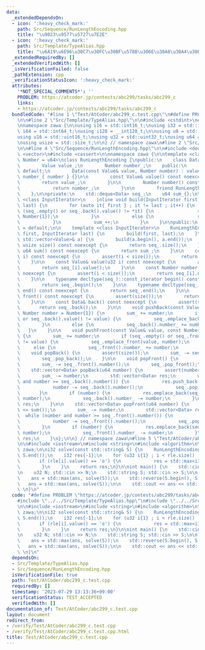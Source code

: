 ```yaml
---
data:
  _extendedDependsOn:
  - icon: ':heavy_check_mark:'
    path: Src/Sequence/RunLengthEncoding.hpp
    title: "\u9023\u9577\u5727\u7E2E"
  - icon: ':heavy_check_mark:'
    path: Src/Template/TypeAlias.hpp
    title: "\u6A19\u6E96\u30C7\u30FC\u30BF\u578B\u306E\u30A8\u30A4\u30EA\u30A2\u30B9"
  _extendedRequiredBy: []
  _extendedVerifiedWith: []
  _isVerificationFailed: false
  _pathExtension: cpp
  _verificationStatusIcon: ':heavy_check_mark:'
  attributes:
    '*NOT_SPECIAL_COMMENTS*': ''
    PROBLEM: https://atcoder.jp/contests/abc299/tasks/abc299_c
    links:
    - https://atcoder.jp/contests/abc299/tasks/abc299_c
  bundledCode: "#line 1 \"Test/AtCoder/abc299_c.test.cpp\"\n#define PROBLEM \"https://atcoder.jp/contests/abc299/tasks/abc299_c\"\
    \n\n#line 2 \"Src/Template/TypeAlias.hpp\"\n\n#include <cstdint>\n#include <cstddef>\n\
    \nnamespace zawa {\n\nusing i16 = std::int16_t;\nusing i32 = std::int32_t;\nusing\
    \ i64 = std::int64_t;\nusing i128 = __int128_t;\n\nusing u8 = std::uint8_t;\n\
    using u16 = std::uint16_t;\nusing u32 = std::uint32_t;\nusing u64 = std::uint64_t;\n\
    \nusing usize = std::size_t;\n\n} // namespace zawa\n#line 2 \"Src/Sequence/RunLengthEncoding.hpp\"\
    \n\n#line 4 \"Src/Sequence/RunLengthEncoding.hpp\"\n\n#include <deque>\n#include\
    \ <vector>\n#include <cassert>\n\nnamespace zawa {\n\ntemplate <class Value, class\
    \ Number = u64>\nclass RunLengthEncoding {\npublic:\n    class Data {\n    private:\n\
    \        Value value_;\n        Number number_;\n    public:\n        Data() =\
    \ default;\n        Data(const Value& value, Number number) : value_{ value },\
    \ number_{ number } {}\n\n        const Value& value() const noexcept {\n    \
    \        return value_;\n        }\n\n        Number number() const noexcept {\n\
    \            return number_;\n        }\n\n        friend RunLengthEncoding;\n\
    \    };\n\nprivate:\n    std::deque<Data> seq_;\n    u64 sum_{};\n\n    template\
    \ <class InputIterator>\n    inline void build(InputIterator first, InputIterator\
    \ last) {\n        for (auto it{ first } ; it != last ; it++) {\n            if\
    \ (seq_.empty() or seq_.back().value() != *it) {\n                seq_.emplace_back(*it,\
    \ Number{1});\n            }\n            else {\n                seq_.back().number_++;\n\
    \            }\n            sum_++;\n        }\n    }\n\npublic:\n    RunLengthEncoding()\
    \ = default;\n\n    template <class InputIterator>\n    RunLengthEncoding(InputIterator\
    \ first, InputIterator last) {\n        build(first, last);\n    }\n\n    RunLengthEncoding(const\
    \ std::vector<Value>& a) {\n        build(a.begin(), a.end());\n    }\n\n    constexpr\
    \ usize size() const noexcept {\n        return seq_.size();\n    }\n\n    constexpr\
    \ u64 sum() const noexcept {\n        return sum_;\n    }\n\n    const Data& operator[](u32\
    \ i) const noexcept {\n        assert(i < size());\n        return seq_[i];\n\
    \    }\n\n    const Value& value(u32 i) const noexcept {\n        assert(i < size());\n\
    \        return seq_[i].value();\n    }\n\n    const Number number(u32 i) const\
    \ noexcept {\n        assert(i < size());\n        return seq_[i].number();\n\
    \    }\n\n    typename decltype(seq_)::const_iterator begin() const noexcept {\n\
    \        return seq_.begin();\n    }\n\n    typename decltype(seq_)::const_iterator\
    \ end() const noexcept {\n        return seq_.end();\n    }\n\n    const Data&\
    \ front() const noexcept {\n        assert(size());\n        return seq_.front();\n\
    \    }\n\n    const Data& back() const noexcept {\n        assert(size());\n \
    \       return seq_.back();\n    }\n\n    void pushBack(const Value& value, const\
    \ Number number = Number{1}) {\n        sum_ += number;\n        if (seq_.empty()\
    \ or seq_.back().value() != value) {\n            seq_.emplace_back(value, number);\n\
    \        }\n        else {\n            seq_.back().number_ += number;\n     \
    \   }\n    }\n\n    void pushFront(const Value& value, const Number number = Number{1})\
    \ {\n        sum_ += number;\n        if (seq_.empty() or seq_.front().value()\
    \ != value) {\n            seq_.emplace_front(value, number);\n        }\n   \
    \     else {\n            seq_.front().number_ += number;\n        }\n    }\n\n\
    \    void popBack() {\n        assert(size());\n        sum_ -= seq_.back().number();\n\
    \        seq_.pop_back();\n    }\n\n    void popFront() {\n        assert(size());\n\
    \        sum_ -= seq_.front().number();\n        seq_.pop_front();\n    }\n\n\
    \    std::vector<Data> popBack(u64 number) {\n        assert(number <= sum());\n\
    \        sum_ -= number;\n        std::vector<Data> res;\n        while (number\
    \ and number >= seq_.back().number()) {\n            res.push_back(seq_.back());\n\
    \            number -= seq_.back().number();\n            seq_.pop_back();\n \
    \       }\n        if (number) {\n            res.emplace_back(seq_.back().value(),\
    \ number);\n            seq_.back().number_ -= number;\n        }\n        return\
    \ res;\n    }\n\n    std::vector<Data> popFront(u64 number) {\n        assert(number\
    \ <= sum());\n        sum_ -= number;\n        std::vector<Data> res;\n      \
    \  while (number and number >= seq_.front().number()) {\n            res.push_back(seq_.front());\n\
    \            number -= seq_.front().number();\n            seq_.pop_front();\n\
    \        }\n        if (number) {\n            res.emplace_back(seq_.front().value(),\
    \ number);\n            seq_.front().number_ -= number;\n        }\n        return\
    \ res;\n    }\n};\n\n} // namespace zawa\n#line 5 \"Test/AtCoder/abc299_c.test.cpp\"\
    \n\n#include <iostream>\n#include <string>\n#include <algorithm>\n\nusing namespace\
    \ zawa;\n\ni32 solve(const std::string& S) {\n    RunLengthEncoding<u8> rle(S.begin(),\
    \ S.end());\n    i32 res{-1};\n    for (u32 i{1} ; i < rle.size() ; i++) {\n \
    \       if (rle[i].value() == 'o') {\n            res = std::max<i32>(res, rle[i].number());\n\
    \        }\n    }\n    return res;\n}\n\nint main() {\n    std::cin.tie(nullptr)->sync_with_stdio(false);\n\
    \n    u32 N; std::cin >> N;\n    std::string S; std::cin >> S;\n\n    i32 ans{-1};\n\
    \    ans = std::max(ans, solve(S));\n    std::reverse(S.begin(), S.end());\n \
    \   ans = std::max(ans, solve(S));\n\n    std::cout << ans << std::endl;\n   \
    \ \n}\n"
  code: "#define PROBLEM \"https://atcoder.jp/contests/abc299/tasks/abc299_c\"\n\n\
    #include \"../../Src/Template/TypeAlias.hpp\"\n#include \"../../Src/Sequence/RunLengthEncoding.hpp\"\
    \n\n#include <iostream>\n#include <string>\n#include <algorithm>\n\nusing namespace\
    \ zawa;\n\ni32 solve(const std::string& S) {\n    RunLengthEncoding<u8> rle(S.begin(),\
    \ S.end());\n    i32 res{-1};\n    for (u32 i{1} ; i < rle.size() ; i++) {\n \
    \       if (rle[i].value() == 'o') {\n            res = std::max<i32>(res, rle[i].number());\n\
    \        }\n    }\n    return res;\n}\n\nint main() {\n    std::cin.tie(nullptr)->sync_with_stdio(false);\n\
    \n    u32 N; std::cin >> N;\n    std::string S; std::cin >> S;\n\n    i32 ans{-1};\n\
    \    ans = std::max(ans, solve(S));\n    std::reverse(S.begin(), S.end());\n \
    \   ans = std::max(ans, solve(S));\n\n    std::cout << ans << std::endl;\n   \
    \ \n}\n"
  dependsOn:
  - Src/Template/TypeAlias.hpp
  - Src/Sequence/RunLengthEncoding.hpp
  isVerificationFile: true
  path: Test/AtCoder/abc299_c.test.cpp
  requiredBy: []
  timestamp: '2023-07-29 13:13:36+09:00'
  verificationStatus: TEST_ACCEPTED
  verifiedWith: []
documentation_of: Test/AtCoder/abc299_c.test.cpp
layout: document
redirect_from:
- /verify/Test/AtCoder/abc299_c.test.cpp
- /verify/Test/AtCoder/abc299_c.test.cpp.html
title: Test/AtCoder/abc299_c.test.cpp
---
```

